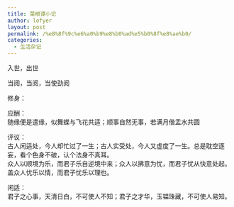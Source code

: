 ```yaml
---
title: 菜根谭小记
author: lofyer
layout: post
permalink: /%e8%8f%9c%e6%a0%b9%e8%b0%ad%e5%b0%8f%e8%ae%b0/
categories:
  - 生活杂记
---
```

入世，出世

当阅，当阅，当使劲阅

修身：

应酬：  
随缘便是遣缘，似舞蝶与飞花共适；顺事自然无事，若满月偕盂水共圆

评议：  
古人闲适处，今人却忙过了一生；古人实受处，今人又虚度了一生。总是耽空逐妄，看个色身不破，认个法身不真耳。  
众人以顺境为乐，而君子乐自逆境中来；众人以拂意为忧，而君子忧从快意处起。盖众人忧乐以情，而君子忧乐以理也。

闲适：  
君子之心事，天清日白，不可使人不知；君子之才华，玉韫珠藏，不可使人易知。